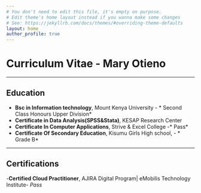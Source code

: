 ```yaml
---
# You don't need to edit this file, it's empty on purpose.
# Edit theme's home layout instead if you wanna make some changes
# See: https://jekyllrb.com/docs/themes/#overriding-theme-defaults
layout: home
author_profile: true
---
```

# Curriculum Vitae - Mary Otieno
---
##  Education
- **Bsc in Information technology**, Mount Kenya University - * Second Class Honours Upper Division*
- **Certificate in Data Analysis(SPSS&Stata)**, KESAP Research Center
- **Certificate In Computer Applications**, Strive & Excel College -* Pass*
- **Certificate Of Secondary Education**, Kisumu Girls High school, - * Grade B*
---
## Certifications
-**Certified Cloud Practitioner**, AJIRA Digital Program| eMobilis Technology Institute- *Pass*



  
